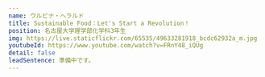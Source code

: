 ```yaml
---
name: ウルビナ・ヘラルド
title: Sustainable Food：Let's Start a Revolution！
position: 名古屋大学理学部化学科3年生
img: https://live.staticflickr.com/65535/49633281918_bcdc62932a_m.jpg
youtubeId: https://www.youtube.com/watch?v=FRnY48_iQUg
detail: false
leadSentence: 準備中です。
---
```

